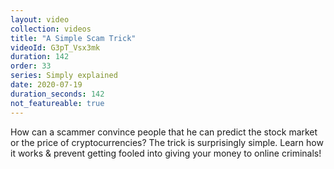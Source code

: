```yaml
---
layout: video
collection: videos
title: "A Simple Scam Trick"
videoId: G3pT_Vsx3mk
duration: 142
order: 33
series: Simply explained
date: 2020-07-19
duration_seconds: 142
not_featureable: true
---
```


How can a scammer convince people that he can predict the stock market or the price of cryptocurrencies? The trick is surprisingly simple. Learn how it works & prevent getting fooled into giving your money to online criminals! 
